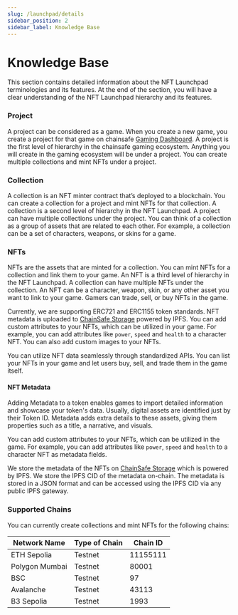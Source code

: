 ```yaml
---
slug: /launchpad/details
sidebar_position: 2
sidebar_label: Knowledge Base
---
```


#  Knowledge Base

This section contains detailed information about the NFT Launchpad terminologies and its features. At the end
of the section, you will have a clear understanding of the NFT Launchpad hierarchy and its features.

### Project

A project can be considered as a game. When you create a new game, you create a project for that game on chainsafe [Gaming Dashboard](https://dashboard.gaming.chainsafe.io/dashboard?utm_source=docs&utm_medium=documentation&utm_campaign=chainsafe_gaming_docs). 
A project is the first level of hierarchy in the chainsafe gaming ecosystem. Anything you will create in the gaming ecosystem will be under a project.
You can create multiple collections and mint NFTs under a project.

### Collection

A collection is an NFT minter contract that’s deployed to a blockchain. You can create a collection for a project and mint NFTs for that collection. 
A collection is a second level of hierarchy in the NFT Launchpad. A project can have multiple collections under the project. 
You can think of a collection as a group of assets that are related to each other. For example, a collection can be a set of
characters, weapons, or skins for a game.

### NFTs

NFTs are the assets that are minted for a collection. 
You can mint NFTs for a collection and link them to your game. An NFT is a third level of hierarchy in the NFT Launchpad.
A collection can have multiple NFTs under the collection. An NFT can be a character, weapon, skin, or any other asset you want to link to your game.
Gamers can trade, sell, or buy NFTs in the game.

Currently, we are supporting ERC721 and ERC1155 token standards. NFT metadata is uploaded to [ChainSafe Storage](https://storage.chainsafe.io/?utm_source=docs&utm_medium=documentation&utm_campaign=chainsafe_gaming_docs) powered by IPFS.
You can add custom attributes to your NFTs, which can be utilized in your game. For example, you can add attributes like `power`, `speed` and `health` to a character NFT.
You can also add custom images to your NFTs. 

You can utilize NFT data seamlessly through standardized APIs. You can list your NFTs in your game and let users buy, sell, and trade them in the game itself.

#### NFT Metadata

Adding Metadata to a token enables games to import detailed information and showcase your token's data.
Usually, digital assets are identified just by their Token ID. Metadata adds extra details to these assets, giving them properties such as a title, a narrative, and visuals.

You can add custom attributes to your NFTs, which can be utilized in the game. For example, you can add attributes like `power`, `speed` and `health` to a character NFT as metadata fields.

We store the metadata of the NFTs on [ChainSafe Storage](https://storage.chainsafe.io/?utm_source=docs&utm_medium=documentation&utm_campaign=chainsafe_gaming_docs) which is powered by IPFS. We store the IPFS CID 
of the metadata on-chain. The metadata is stored in a JSON format and can be accessed using the IPFS CID via any public IPFS gateway.

### Supported Chains&#x20;

You can currently create collections and mint NFTs for the following chains:

| Network Name   | Type of Chain | Chain ID |
|----------------|---------------|----------|
| ETH Sepolia    | Testnet       | 11155111 |
| Polygon Mumbai | Testnet       | 80001    |
| BSC            | Testnet       | 97       |
| Avalanche      | Testnet       | 43113    |
| B3 Sepolia     | Testnet       | 1993     |